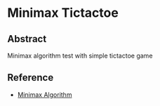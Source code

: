 # Minimax Tictactoe

## Abstract

Minimax algorithm test with simple tictactoe game

## Reference

* [Minimax Algorithm](https://en.wikipedia.org/wiki/Minimax#In_repeated_games "Minimax - Wikipedia")

